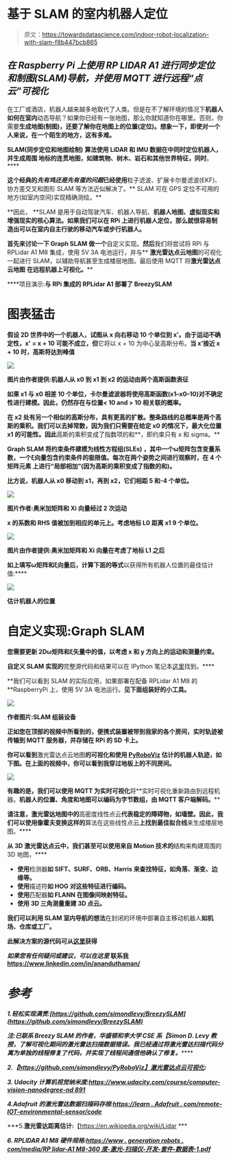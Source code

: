 # 基于 SLAM 的室内机器人定位

> 原文：<https://towardsdatascience.com/indoor-robot-localization-with-slam-f8b447bcb865>

## *在 Raspberry Pi 上使用 RP LIDAR A1 进行同步定位和制图(SLAM)导航，并使用 MQTT 进行远程“点云”可视化*

在工厂或酒店，机器人越来越多地取代了人类。但是在不了解环境的情况下**机器人如何在室内**动态导航？如果你已经有一张地图，那么你就知道你在哪里。否则，你需要**生成地图(制图)，还要了解你在地图上的位置(定位)。想象一下，即使对一个人来说，在一个陌生的地方，这有多难。**

**SLAM(同步定位和地图绘制)** **算法使用 LiDAR 和 IMU 数据在******中同时定位机器人，并生成周围** **地标**的连贯地图，如建筑物、树木、岩石和其他世界特征，同时**。****

**这个经典的*先有鸡还是先有蛋的问题*已经使用**粒子滤波、扩展卡尔曼滤波(EKF)、协方差交叉和图形 SLAM 等方法近似解决了。** SLAM 可在 GPS 定位不可用的地方(如室内空间)实现精确测绘。**

**因此， **SLAM 是用于自动驾驶汽车、机器人导航、**机器人地图、虚拟现实和增强现实的核心算法。如果我们可以在 RPi 上进行机器人定位，那么就很容易制造出可以在室内自主行驶的移动汽车或步行机器人。**

**首先来讨论一下 **Graph SLAM** 做一个**自定义实现。**然后**我们将尝试将 RPi 与 RPLidar A1 M8 集成，使用 5V 3A 电池运行，并与** **激光雷达点云地图**的可视化一起进行 SLAM，以辅助导航甚至生成楼层地图。最后使用 MQTT 将**激光雷达点云地图** **在远程机器上可视化。****

****项目演示:**与 RPi 集成的 RPLidar A1 部署了 BreezySLAM**

# **图表猛击**

**假设 2D 世界中的一个机器人，试图从 x 向右移动 10 个单位到 x’。由于运动不确定性，x' = x + 10 可能不成立，但**它将以 x + 10 为中心呈高斯分布。**当 x’接近 x + 10 时，高斯将达到峰值**

**![](img/941687793856600ec3675918e102e14d.png)**

**图片由作者提供:机器人从 x0 到 x1 到 x2 的运动由两个高斯函数表征**

**如果 x1 与 x0 相差 10 个单位，卡尔曼滤波器将使用高斯函数(x1–x0–10)对不确定性进行建模。因此，仍然存在与位置< 10 and > 10 相关联的概率。**

**在 x2 处有另一个相似的高斯分布，具有更高的扩散。**整条路线的总概率是两个高斯**的乘积。我们可以去掉常数，因为我们只需要在给定 x0 的情况下，最大化位置 x1 的可能性。因此**高斯的乘积变成了指数项的和**，即约束只有 x 和 sigma。**

****Graph SLAM 将约束条件建模为线性方程组(SLEs)** ，其中一个ω矩阵包含变量系数，一个ξ向量包含约束条件的极限值。**每次在两个姿势之间进行观察时，在 4 个矩阵元素** **上进行“局部相加”(因为高斯的乘积变成了指数的和)。****

**比方说，机器人从 x0 移动到 x1，再到 x2，它们相距 5 和-4 个单位。**

**![](img/4843bbe6c612e3775dfbd2ede772d5b9.png)**

**图片作者:奥米加矩阵和 Xi 向量经过 2 次运动**

**x 的系数和 RHS 值被加到相应的单元上。考虑地标 L0 距离 x1 9 个单位。**

**![](img/3f67374578fac1ab3c6302c3aa764870.png)**

**图片由作者提供:奥米加矩阵和 Xi 向量在考虑了地标 L1 之后**

**如上填写ω矩阵和ξ向量后，计算下面的等式**以获得所有机器人位置的最佳估计值:****

**![](img/0615f9b0cd15019d0f869cde7c808aed.png)**

**估计机器人的位置**

# **自定义实现:Graph SLAM**

**您需要更新 2Dω矩阵和ξ矢量中的值，以考虑 x 和 y 方向上的运动和测量约束。**

**自定义 SLAM 实现的**完整源代码和结果可以在 IPython 笔记本[这里](https://github.com/AdroitAnandAI/SLAM-on-Raspberry-Pi/blob/main/Custom_SLAM_Landmark_Detection_Tracking.ipynb)找到。****

**我们可以看到 SLAM 的实际应用，如果部署在配备 RPLidar A1 M8 的 **RaspberryPi 上，使用 5V 3A 电池运行。**见下面组装好的小工具。**

**![](img/763198de829b8779a102d8a3f1297383.png)**

**作者图片:SLAM 组装设备**

**正如您在顶部的视频中所看到的，**便携式装置被带到我家的各个房间，实时轨迹被传输到 MQTT 服务器，并存储在 RPi 的 SD 卡**上。**

**你可以看到**激光雷达点云地图**的可视化和使用 [PyRoboViz](https://github.com/simondlevy/PyRoboViz) 估计的机器人轨迹，如下图。在上面的视频中，你可以看到我穿过地板上的不同房间。**

**![](img/7d265aa9a345f970bb967ed813c58309.png)**

**有趣的是，我们可以使用 MQTT 为实时可视化**将**实时可视化重新路由到远程机器。**机器人的位置、角度和地图可以编码为字节数组，由 MQTT 客户端解码。****

**请注意，激光雷达地图中的**高密度线性点云**代表稳定的障碍物，如墙壁。因此，我们可以使用像霍夫变换这样的**算法在这些线性点云**上找到最佳拟合线**来生成楼层地图。****

**从 3D 激光雷达点云中，我们甚至可以使用来自 Motion 技术的**结构来构建周围的 3D 地图，****

*   **使用**检测器**如 SIFT、SURF、ORB、Harris 来查找特征，如角落、渐变、边缘等。**
*   **使用**描述符**如 HOG 对这些特征进行编码。**
*   **使用**匹配器**如 FLANN 在图像间映射特征。**
*   **使用 **3D 三角测量**重建 3D 点云。**

**我们可以利用 SLAM 室内导航的想法**在封闭的环境中部署自主移动机器人**如机场、仓库或工厂。**

**此解决方案的源代码可从[这里](https://github.com/AdroitAnandAI/SLAM-on-Raspberry-Pi)获得**

*****如果您有任何疑问或建议，可以在这里*** 联系我<https://www.linkedin.com/in/ananduthaman/>**

# ***参考***

***1.**轻松实现满贯:**[https://github.com/simondlevy/BreezySLAM](https://github.com/simondlevy/BreezySLAM)***

*****注:**已联系 Breezy SLAM 的作者，**华盛顿和李大学 CSE 系【Simon D. Levy 教授，了解可视化期间的激光雷达扫描数据错误。我已经**通过将激光雷达扫描代码分离为单独的线程**修复了代码，并实现了线程间通信**他确认了修复。*******

***2.【https://github.com/simondlevy/PyRoboViz】激光雷达点云可视化:***

***3. **Udacity 计算机视觉纳米度:**[https://www.udacity.com/course/computer-vision-nanodegree-nd 891](https://www.udacity.com/course/computer-vision-nanodegree--nd891)***

***4.**Adafruit 的激光雷达数据扫描码存根:**[https://learn . Adafruit . com/remote-IOT-environmental-sensor/code](https://learn.adafruit.com/remote-iot-environmental-sensor/code)***

***5.**激光雷达距离估计:**【https://en.wikipedia.org/wiki/Lidar ***

***6. **RPLIDAR A1 M8 硬件规格:**[https://www . generation robots . com/media/RP lidar-A1 M8-360 度-激光-扫描仪-开发-套件-数据表-1.pdf](https://www.generationrobots.com/media/rplidar-a1m8-360-degree-laser-scanner-development-kit-datasheet-1.pdf)***